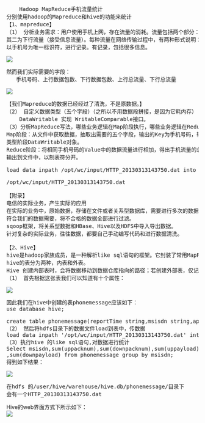 <pre>    
    Hadoop MapReduce手机流量统计
分别使用hadoop的Mapreduce和hive的功能来统计
【1、mapreduce】
（1）	分析业务需求：用户使用手机上网，存在流量的消耗。流量包括两个部分：其一为上行流量（发送信息流量），
其二为下行流量（接受信息流量）。每种流量在网络传输过程中，有两种形式说明：包的大小，流量的大小。使用手机上网，
以手机号为唯一标识符，进行记录。有记录，包括很多信息。
</pre>
![](https://github.com/woshidandan/hadoop-spark/blob/master/picture/phone1.png)
<pre>
然而我们实际需要的字段：
   手机号码、上行数据包数、下行数据包数、上行总流量、下行总流量
</pre>
![](https://github.com/woshidandan/hadoop-spark/blob/master/picture/phone2.png)
<pre>
【我们Mapreduce的数据已经经过了清洗，不是原数据。】
（2）	自定义数据类型（五个字段）（之所以不用数据段拼接，是因为它耗内存）
    DataWritable 实现 WritableComparable接口。
（3）分析MapReduce写法，哪些业务逻辑在Map阶段执行，哪些业务逻辑在Reduce阶段执行。
Map阶段：从文件中获取数据，抽取出需要的五个字段，输出的Key为手机号码，输出的Value为数据量的
类型阶段DataWritable对象。
Reduce阶段：将相同手机号码的Value中的数据流量进行相加，得出手机流量的总数（数据包和数据流量）。
输出到文件中，以制表符分开。

load data inpath /opt/wc/input/HTTP_20130313143750.dat into table phonemessage;

/opt/wc/input/HTTP_20130313143750.dat

【附录】
电信的实际业务，产生实际的应用
在实际的业务中，原始数据，存储在文件或者关系型数据库，需要进行多次的数据的清理和筛选，
符合我们的数据需要，将不合格的数据全部进行过滤。
sqoop框架，将关系型数据和HBase、Hive以及HDFS中导入导出数据。
针对复杂的实际业务，往往数据，都要自己手动编写代码和进行数据清洗。

【2、Hive】
hive是hadoop家族成员，是一种解析like sql语句的框架。它封装了常用MapReduce任务，让你像执行sql一样操作存储在HDFS的表。
hive的表分为两种，内表和外表。
Hive 创建内部表时，会将数据移动到数据仓库指向的路径；若创建外部表，仅记录数据所在的路径，不对数据的位置做任何改变。
（1）	首先根据这张表我们可以知道有十个属性：
</pre>
![](https://github.com/woshidandan/hadoop-spark/blob/master/picture/phone2.png)
<pre>
因此我们在hive中创建的表phonemessage应该如下：
use database hive;

create table phonemessage(reportTime string,msisdn string,apmac string,acmac string,host string,siteType string,upPackNum bigint,downPackNum bigint,upPayLoad bigint,downPayLoad bigint,httpStatus string)row format delimited fields terminated by '\t';
（2）	然后将hdfs目录下的数据文件load到表中，传数据
load data inpath '/opt/wc/input/HTTP_20130313143750.dat' into table phonemessage;
（3）执行hive 的like sql语句,对数据进行统计
Select msisdn,sum(uppacknum),sum(downpacknum),sum(uppayload)
,sum(downpayload) from phonemessage group by msisdn;
得到如下结果：
</pre>
![](https://github.com/woshidandan/hadoop-spark/blob/master/picture/phone3.png)
<pre>
在hdfs 的/user/hive/warehouse/hive.db/phonemessage/目录下
会有一个HTTP_20130313143750.dat
</pre>
Hive的web界面方式下所示如下：</br>
![](https://github.com/woshidandan/hadoop-spark/blob/master/picture/phone4.png)

